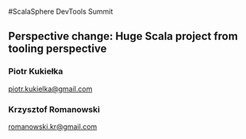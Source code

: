 #ScalaSphere DevTools Summit

## Perspective change: Huge Scala project from tooling perspective

### Piotr Kukiełka
piotr.kukielka@gmail.com

### Krzysztof Romanowski
romanowski.kr@gmail.com
